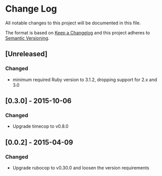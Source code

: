 # Change Log
All notable changes to this project will be documented in this file.

The format is based on [Keep a Changelog](http://keepachangelog.com/en/1.0.0/)
and this project adheres to [Semantic Versioning](http://semver.org/spec/v2.0.0.html).

## [Unreleased]
### Changed
- minimum required Ruby version to 3.1.2, dropping support for 2.x and 3.0

## [0.3.0] - 2015-10-06
### Changed
- Upgrade timecop to v0.8.0

## [0.0.2] - 2015-04-09
### Changed
- Upgrade rubocop to v0.30.0 and loosen the version requirements
